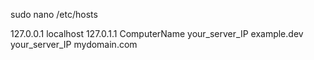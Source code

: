 sudo nano /etc/hosts

127.0.0.1   localhost
127.0.1.1   ComputerName
your_server_IP example.dev
your_server_IP mydomain.com